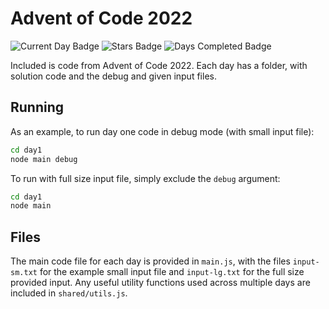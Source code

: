 # Advent of Code 2022

![Current Day Badge](https://img.shields.io/badge/day%20📅-4-blue)
![Stars Badge](https://img.shields.io/badge/stars%20⭐-8-yellow)
![Days Completed Badge](https://img.shields.io/badge/days%20completed-4-red)

Included is code from Advent of Code 2022. Each day has a folder, with solution code and the debug and given input files.

## Running

As an example, to run day one code in debug mode (with small input file):

```bash
cd day1
node main debug
```

To run with full size input file, simply exclude the `debug` argument:

```bash
cd day1
node main
```

## Files

The main code file for each day is provided in `main.js`, with the files `input-sm.txt` for the example small input file and `input-lg.txt` for the full size provided input. Any useful utility functions used across multiple days are included in `shared/utils.js`.
